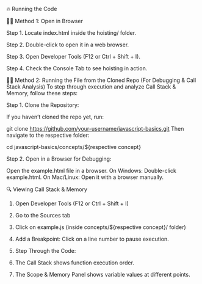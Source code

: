 🔥 Running the Code

🏃‍♂️ Method 1: Open in Browser

Step 1. Locate index.html inside the hoisting/ folder.

Step 2. Double-click to open it in a web browser.

Step 3. Open Developer Tools (F12 or Ctrl + Shift + I).

Step 4. Check the Console Tab to see hoisting in action.

🏃‍♂️ Method 2: Running the File from the Cloned Repo (For Debugging & Call Stack Analysis)
To step through execution and analyze Call Stack & Memory, follow these steps:

Step 1. Clone the Repository:

If you haven’t cloned the repo yet, run:

git clone https://github.com/your-username/javascript-basics.git
Then navigate to the respective folder:

cd javascript-basics/concepts/${respective concept}

Step 2. Open in a Browser for Debugging:

Open the example.html file in a browser.
On Windows: Double-click example.html.
On Mac/Linux: Open it with a browser manually.

🔍 Viewing Call Stack & Memory

1. Open Developer Tools (F12 or Ctrl + Shift + I)

2. Go to the Sources tab

3. Click on example.js (inside concepts/${respective concept}/ folder)

4. Add a Breakpoint: Click on a line number to pause execution.

5. Step Through the Code:

6. The Call Stack shows function execution order.

7. The Scope & Memory Panel shows variable values at different points.
